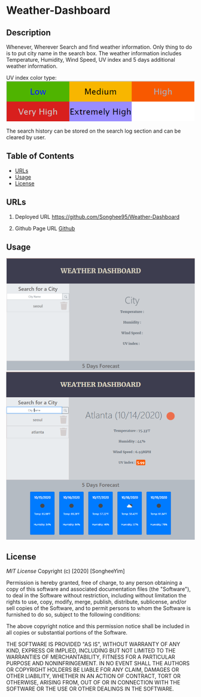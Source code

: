 # Weather-Dashboard

## Description
Whenever, Wherever Search and find weather information. Only thing to do is to put city name in the search box. The weather information includes Temperature, Humidity, Wind Speed, UV index and 5 days additional weather information. 

UV index color type: 
![UV index color type](./assets/3.PNG)

The search history can be stored on the search log section and can be cleared by user. 



## Table of Contents
* [URLs](#URLs)
* [Usage](#usage)
* [License](#license)


## URLs
1. Deployed URL
    https://github.com/Songhee95/Weather-Dashboard

2. Github Page URL
    [Github](https://songhee95.github.io/Weather-Dashboard/)


## Usage
![GitHub Logo](./assets/1.PNG)
![GitHub Logo](./assets/2.PNG)


## License
*MIT License*
Copyright (c) [2020] [SongheeYim]

Permission is hereby granted, free of charge, to any person obtaining a copy
of this software and associated documentation files (the "Software"), to deal
in the Software without restriction, including without limitation the rights
to use, copy, modify, merge, publish, distribute, sublicense, and/or sell
copies of the Software, and to permit persons to whom the Software is
furnished to do so, subject to the following conditions:

The above copyright notice and this permission notice shall be included in all
copies or substantial portions of the Software.

THE SOFTWARE IS PROVIDED "AS IS", WITHOUT WARRANTY OF ANY KIND, EXPRESS OR
IMPLIED, INCLUDING BUT NOT LIMITED TO THE WARRANTIES OF MERCHANTABILITY,
FITNESS FOR A PARTICULAR PURPOSE AND NONINFRINGEMENT. IN NO EVENT SHALL THE
AUTHORS OR COPYRIGHT HOLDERS BE LIABLE FOR ANY CLAIM, DAMAGES OR OTHER
LIABILITY, WHETHER IN AN ACTION OF CONTRACT, TORT OR OTHERWISE, ARISING FROM,
OUT OF OR IN CONNECTION WITH THE SOFTWARE OR THE USE OR OTHER DEALINGS IN THE
SOFTWARE.